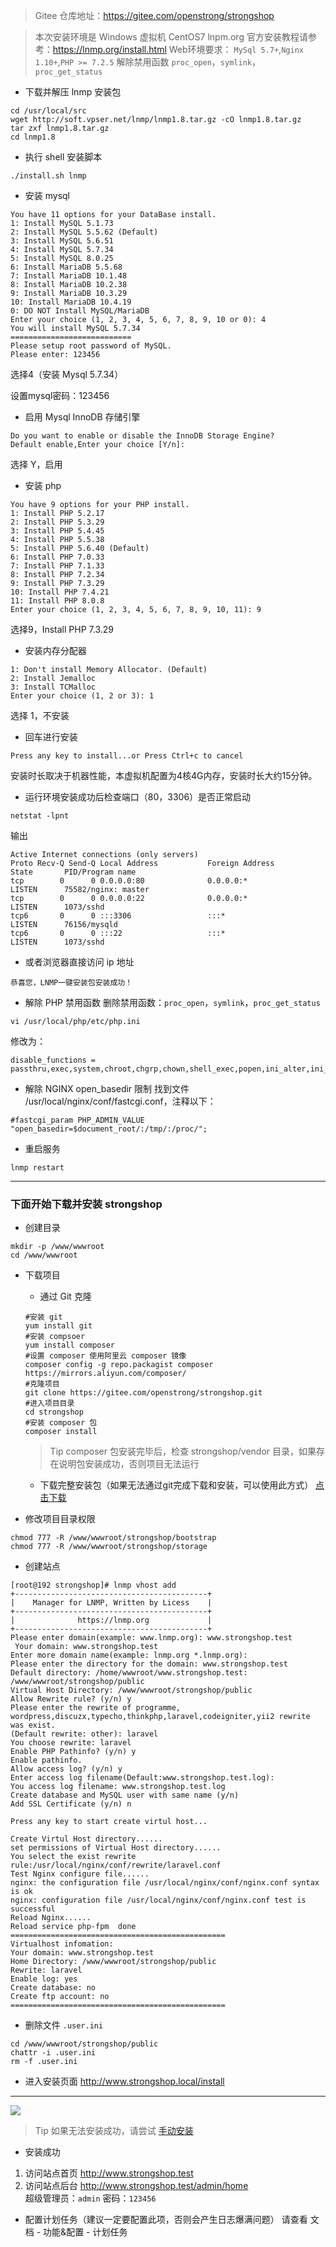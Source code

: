 > Gitee 仓库地址：<a href="https://gitee.com/openstrong/strongshop" target="_blank">https://gitee.com/openstrong/strongshop</a>

> 本次安装环境是 Windows 虚拟机 CentOS7
> lnpm.org 官方安装教程请参考：https://lnmp.org/install.html
> Web环境要求： `MySql 5.7+`,`Nginx 1.10+`,`PHP >= 7.2.5`
> 解除禁用函数 `proc_open`，`symlink`，`proc_get_status`

- 下载并解压 lnmp 安装包
```
cd /usr/local/src
wget http://soft.vpser.net/lnmp/lnmp1.8.tar.gz -cO lnmp1.8.tar.gz
tar zxf lnmp1.8.tar.gz
cd lnmp1.8
```

- 执行 shell 安装脚本
```
./install.sh lnmp
```

- 安装 mysql
```
You have 11 options for your DataBase install.
1: Install MySQL 5.1.73
2: Install MySQL 5.5.62 (Default)
3: Install MySQL 5.6.51
4: Install MySQL 5.7.34
5: Install MySQL 8.0.25
6: Install MariaDB 5.5.68
7: Install MariaDB 10.1.48
8: Install MariaDB 10.2.38
9: Install MariaDB 10.3.29
10: Install MariaDB 10.4.19
0: DO NOT Install MySQL/MariaDB
Enter your choice (1, 2, 3, 4, 5, 6, 7, 8, 9, 10 or 0): 4
You will install MySQL 5.7.34
===========================
Please setup root password of MySQL.
Please enter: 123456
```
选择4（安装 Mysql 5.7.34）

设置mysql密码：123456

- 启用 Mysql InnoDB 存储引擎

```
Do you want to enable or disable the InnoDB Storage Engine?
Default enable,Enter your choice [Y/n]:
```
选择 Y，启用

- 安装 php
```
You have 9 options for your PHP install.
1: Install PHP 5.2.17
2: Install PHP 5.3.29
3: Install PHP 5.4.45
4: Install PHP 5.5.38
5: Install PHP 5.6.40 (Default)
6: Install PHP 7.0.33
7: Install PHP 7.1.33
8: Install PHP 7.2.34
9: Install PHP 7.3.29
10: Install PHP 7.4.21
11: Install PHP 8.0.8
Enter your choice (1, 2, 3, 4, 5, 6, 7, 8, 9, 10, 11): 9
```
选择9，Install PHP 7.3.29

- 安装内存分配器
```
1: Don't install Memory Allocator. (Default)
2: Install Jemalloc
3: Install TCMalloc
Enter your choice (1, 2 or 3): 1
```
选择 1，不安装

- 回车进行安装
```
Press any key to install...or Press Ctrl+c to cancel
```
安装时长取决于机器性能，本虚拟机配置为4核4G内存，安装时长大约15分钟。

- 运行环境安装成功后检查端口（80，3306）是否正常启动
```
netstat -lpnt
```
输出
```
Active Internet connections (only servers)
Proto Recv-Q Send-Q Local Address           Foreign Address         State       PID/Program name    
tcp        0      0 0.0.0.0:80              0.0.0.0:*               LISTEN      75582/nginx: master 
tcp        0      0 0.0.0.0:22              0.0.0.0:*               LISTEN      1073/sshd           
tcp6       0      0 :::3306                 :::*                    LISTEN      76156/mysqld        
tcp6       0      0 :::22                   :::*                    LISTEN      1073/sshd
```

- 或者浏览器直接访问 ip 地址
```
恭喜您，LNMP一键安装包安装成功！
```

- 解除 PHP 禁用函数
删除禁用函数：`proc_open`，`symlink`，`proc_get_status`
```
vi /usr/local/php/etc/php.ini
```
修改为：
```
disable_functions = passthru,exec,system,chroot,chgrp,chown,shell_exec,popen,ini_alter,ini_restore,dl,openlog,syslog,readlink,popepassthru,stream_socket_server
```

- 解除 NGINX open_basedir 限制
找到文件 /usr/local/nginx/conf/fastcgi.conf，注释以下：
```
#fastcgi_param PHP_ADMIN_VALUE "open_basedir=$document_root/:/tmp/:/proc/";
```

- 重启服务
```
lnmp restart
```

---------------------------
### 下面开始下载并安装 strongshop
- 创建目录
```
mkdir -p /www/wwwroot
cd /www/wwwroot
```

- 下载项目
    - 通过 Git 克隆
    ```
    #安装 git
    yum install git
    #安装 compsoer
    yum install composer
    #设置 composer 使用阿里云 composer 镜像
    composer config -g repo.packagist composer https://mirrors.aliyun.com/composer/
    #克隆项目
    git clone https://gitee.com/openstrong/strongshop.git
    #进入项目目录
    cd strongshop
    #安装 composer 包
    composer install
    ```
    > Tip
    > composer 包安装完毕后，检查 strongshop/vendor 目录，如果存在说明包安装成功，否则项目无法运行
    
    - 下载完整安装包（如果无法通过git完成下载和安装，可以使用此方式）
    <a href="/download" target="_blank">点击下载</a>

- 修改项目目录权限
```
chmod 777 -R /www/wwwroot/strongshop/bootstrap
chmod 777 -R /www/wwwroot/strongshop/storage
```

- 创建站点

```
[root@192 strongshop]# lnmp vhost add
+-------------------------------------------+
|    Manager for LNMP, Written by Licess    |
+-------------------------------------------+
|              https://lnmp.org             |
+-------------------------------------------+
Please enter domain(example: www.lnmp.org): www.strongshop.test
 Your domain: www.strongshop.test
Enter more domain name(example: lnmp.org *.lnmp.org): 
Please enter the directory for the domain: www.strongshop.test
Default directory: /home/wwwroot/www.strongshop.test: /www/wwwroot/strongshop/public
Virtual Host Directory: /www/wwwroot/strongshop/public
Allow Rewrite rule? (y/n) y
Please enter the rewrite of programme, 
wordpress,discuzx,typecho,thinkphp,laravel,codeigniter,yii2 rewrite was exist.
(Default rewrite: other): laravel
You choose rewrite: laravel
Enable PHP Pathinfo? (y/n) y
Enable pathinfo.
Allow access log? (y/n) y
Enter access log filename(Default:www.strongshop.test.log): 
You access log filename: www.strongshop.test.log
Create database and MySQL user with same name (y/n) 
Add SSL Certificate (y/n) n

Press any key to start create virtul host...

Create Virtul Host directory......
set permissions of Virtual Host directory......
You select the exist rewrite rule:/usr/local/nginx/conf/rewrite/laravel.conf
Test Nginx configure file......
nginx: the configuration file /usr/local/nginx/conf/nginx.conf syntax is ok
nginx: configuration file /usr/local/nginx/conf/nginx.conf test is successful
Reload Nginx......
Reload service php-fpm  done
================================================
Virtualhost infomation:
Your domain: www.strongshop.test
Home Directory: /www/wwwroot/strongshop/public
Rewrite: laravel
Enable log: yes
Create database: no
Create ftp account: no
================================================
```

- 删除文件 `.user.ini`
```
cd /www/wwwroot/strongshop/public
chattr -i .user.ini
rm -f .user.ini
```

- 进入安装页面 http://www.strongshop.local/install
 <hr/>
 <img style="max-width:500px;" src="/images/install01.jpg" />

> Tip
> 如果无法安装成功，请尝试 <a href="/wiki/installHand">手动安装</a>

- 安装成功
1. 访问站点首页 http://www.strongshop.test
2. 访问站点后台 http://www.strongshop.test/admin/home <br>
超级管理员：`admin` 密码：`123456`

- 配置计划任务（建议一定要配置此项，否则会产生日志爆满问题）
请查看  文档 - 功能&配置 - 计划任务